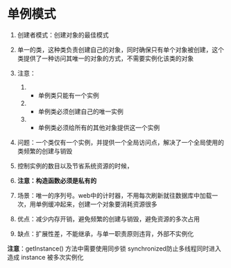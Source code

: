 # 单例模式
1. 创建者模式：创建对象的最佳模式
2. 单一的类，这种类负责创建自己的对象，同时确保只有单个对象被创建，这个类提供了一种访问其唯一的对象的方式，不需要实例化该类的对象
3. 注意：
   1. - 单例类只能有一个实例
   2. - 单例类必须创建自己的唯一实例
   3. - 单例类必须给所有的其他对象提供这一个实例

4. 问题：一个类仅有一个实例，并提供一个全局访问点，解决了一个全局使用的类频繁的创建与销毁
5. 控制实例的数目以及节省系统资源的时候，
6. **注意：构造函数必须是私有的**
7. 场景：唯一的序列号。web中的计时器，不用每次刷新就往数据库中加载一次，用单例缓冲起来，创建一个对象要消耗资源很多
8. 优点：减少内存开销，避免频繁的创建与销毁，避免资源的多次占用
9. 缺点：扩展性差，不能继承，与单一职责原则违背，外部不实例化

**注意**：getInstance() 方法中需要使用同步锁 synchronized防止多线程同时进入造成 instance 被多次实例化